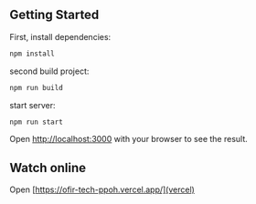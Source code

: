 ## Getting Started

First, install dependencies:
```bash
npm install
```
second build project:
```bash
npm run build
```

start server:
```bash
npm run start
```

Open [http://localhost:3000](http://localhost:3000) with your browser to see the result.

## Watch online

Open [https://ofir-tech-ppoh.vercel.app/](vercel)
